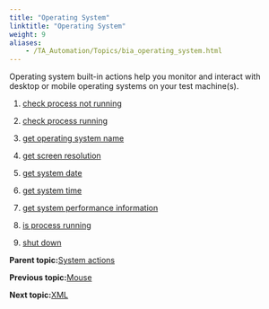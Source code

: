 ```yaml
--- 
title: "Operating System"
linktitle: "Operating System"
weight: 9
aliases: 
    - /TA_Automation/Topics/bia_operating_system.html
---
```


Operating system built-in actions help you monitor and interact with desktop or mobile operating systems on your test machine\(s\).

1.  [check process not running](/TA_Automation/Topics/bia_check_process_not_running.html)  

2.  [check process running](/TA_Automation/Topics/bia_check_process_running.html)  

3.  [get operating system name](/TA_Automation/Topics/bia_get_operating_system_name.html)  

4.  [get screen resolution](/TA_Automation/Topics/bia_get_screen_resolution.html)  

5.  [get system date](/TA_Automation/Topics/bia_get_system_date.html)  

6.  [get system time](/TA_Automation/Topics/bia_get_system_time.html)  

7.  [get system performance information](/TA_Automation/Topics/bia_get_system_performance_information.html)  

8.  [is process running](/TA_Automation/Topics/bia_is_process_running.html)  

9.  [shut down](/TA_Automation/Topics/bia_shut_down.html)  


**Parent topic:**[System actions](/TA_Automation/Topics/bia_System.html)

**Previous topic:**[Mouse](/TA_Automation/Topics/bia_mouse_events.html)

**Next topic:**[XML](/TA_Automation/Topics/bia_XML.html)

